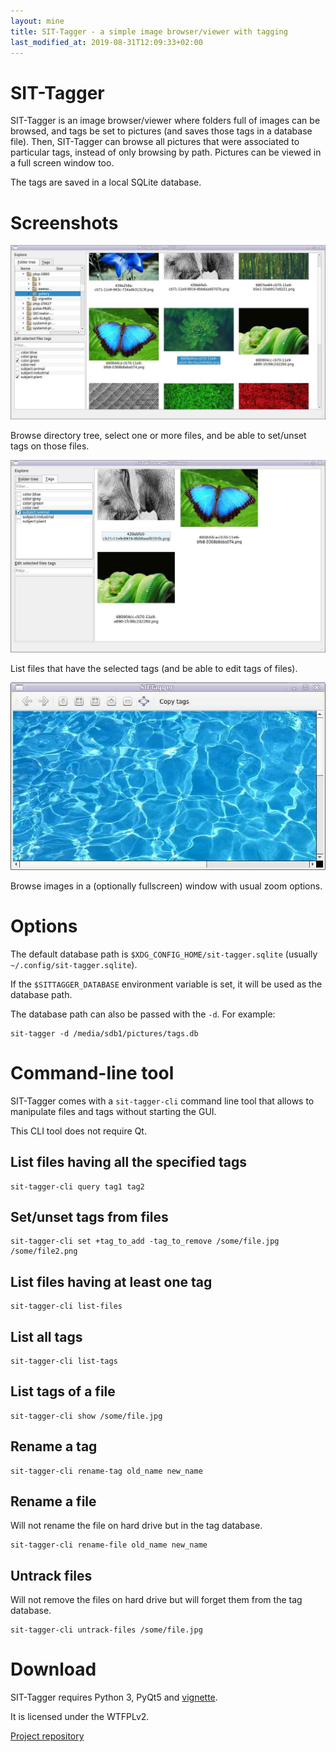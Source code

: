 ```yaml
---
layout: mine
title: SIT-Tagger - a simple image browser/viewer with tagging
last_modified_at: 2019-08-31T12:09:33+02:00
---
```


# SIT-Tagger

SIT-Tagger is an image browser/viewer where folders full of images can be browsed, and tags be set to pictures (and saves those tags in a database file).
Then, SIT-Tagger can browse all pictures that were associated to particular tags, instead of only browsing by path.
Pictures can be viewed in a full screen window too.

The tags are saved in a local SQLite database.

# Screenshots

![File browser](shot-dirview.jpg)

Browse directory tree, select one or more files, and be able to set/unset tags on those files.

![Tag browser](shot-tagview.jpg)

List files that have the selected tags (and be able to edit tags of files).

![Picture view](shot-pic.jpg)

Browse images in a (optionally fullscreen) window with usual zoom options.

# Options

The default database path is `$XDG_CONFIG_HOME/sit-tagger.sqlite` (usually `~/.config/sit-tagger.sqlite`).

If the `$SITTAGGER_DATABASE` environment variable is set, it will be used as the database path.

The database path can also be passed with the `-d`. For example:

	sit-tagger -d /media/sdb1/pictures/tags.db

# Command-line tool

SIT-Tagger comes with a `sit-tagger-cli` command line tool that allows to manipulate files and tags without starting the GUI.

This CLI tool does not require Qt.

## List files having all the specified tags

	sit-tagger-cli query tag1 tag2

## Set/unset tags from files

	sit-tagger-cli set +tag_to_add -tag_to_remove /some/file.jpg /some/file2.png

## List files having at least one tag

	sit-tagger-cli list-files

## List all tags

	sit-tagger-cli list-tags

## List tags of a file

	sit-tagger-cli show /some/file.jpg

## Rename a tag

	sit-tagger-cli rename-tag old_name new_name

## Rename a file

Will not rename the file on hard drive but in the tag database.

	sit-tagger-cli rename-file old_name new_name

## Untrack files

Will not remove the files on hard drive but will forget them from the tag database.

	sit-tagger-cli untrack-files /some/file.jpg

# Download

SIT-Tagger requires Python 3, PyQt5 and [vignette](https://pypi.org/project/vignette/).

It is licensed under the WTFPLv2.

[Project repository](https://gitlab.com/hydrargyrum/sit-tagger)
